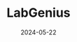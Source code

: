 ---  
layout: startup_page  
title: "LabGenius"  
id: "labgeniustx.com"  
permalink: "/labgeniuslabgeniustx.com05222024/"  
website: "https://www.labgeniustx.com/"  
funding_round: "Series B"  
funding_amount: "£35M"  
investors: "M Ventures, Octopus Ventures, LG Corp, Atomico, Kindred Capital, Lux Capital, Obvious Ventures"  
about: "LabGenius is a drug discovery company utilizing machine learning to discover novel therapeutic antibodies. Its smart robotic platform, EVA, designs, conducts, and learns from experiments, rapidly identifying high-performing antibodies. This addresses the challenge of on-target, off-tumor toxicity in therapeutic antibody development."  
markets: "Biotechnology, Pharmaceuticals, Machine Learning, AI, Therapeutics, Robotics"  
hq: "London, England, United Kingdom"  
founded_year: "2012"  
linkedin: "https://www.linkedin.com/company/labgeniustx"  
twitter: "https://twitter.com/labgeni_us"  
instagram: ""  
facebook: "https://www.facebook.com/AIdrivenEvolution"  
crunchbase: "https://www.crunchbase.com/organization/labgenius"  
pitchbook: "https://pitchbook.com/profiles/company/92466-37"  

date_display: "22-May-2024"  
date: "2024-05-22"

# SEO Optimization  
meta_title: "LabGenius - Series B Funding (£35M)"  
meta_description: "LabGenius, LabGenius is a drug discovery company utilizing machine learning to discover novel therapeutic antibodies. Its smart robotic platform, EVA, designs, c..."  
meta_keywords: "LabGenius, Biotechnology, Pharmaceuticals, Machine Learning, AI, Therapeutics, Robotics, Series B funding"  
canonical_url: "https://startup.projectstartups.com/labgeniuslabgeniustx.com05222024/"  
---